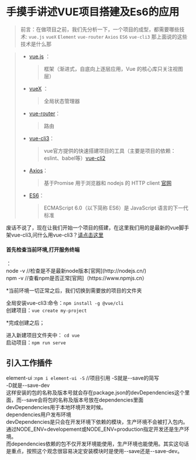<!--
 * @Author: 皇甫国贝
 * @Date: 2019-09-27 10:39:14
 * @LastEditors: 皇甫国贝
 * @LastEditTime: 2019-09-29 17:05:54
 * @Description: 
 -->
# 手摸手讲述VUE项目搭建及Es6的应用

> 前言：在做项目之前，我们先分析一下，一个项目的成型，都需要哪些技术:
`vue.js`  `vueX` `Element` `vue-router` `Axios` `ES6` `vue-cli3`
那上面说的这些技术是什么那

 > * [vue.js](https://cn.vuejs.org/v2/guide/) ： 
 >   >框架（渐进式，自底向上逐层应用，Vue 的核心库只关注视图层）
 > * [vueX](https://vuex.vuejs.org/zh/api/) ： 
 >   >全局状态管理器 
 > * [vue-router](https://router.vuejs.org/zh/guide/)：  
 >   >路由
 > * [vue-cli3](https://cli.vuejs.org/zh/)：    
 >   >vue官方提供的快速搭建项目的工具（主要是项目的依赖：eslint、babel等）[vue-cli2](https://cli.vuejs.org/zh/guide/ )
 > * [Axios](https://blog.csdn.net/a5nan/article/details/89096027)：    
 >   >基于Promise 用于浏览器和 nodejs 的 HTTP client [官网](http://www.axios-js.com/)
 > * [ES6](http://es6.ruanyifeng.com/#docs/set-map)：    
 >   >ECMAScript 6.0（以下简称 ES6）是 JavaScript 语言的下一代标准


 废话不说了，现在让我们开始一个项目的搭建，在这里我们用的是最新的vue脚手架vue-cli3,问什么用vue-cli3？[请点击这里](https://segmentfault.com/q/1010000019785471)
 
 <h4>首先检查当前环境,打开服务终端</h4>：<br>
node -v  //检查是不是最新node版本[官网](http://nodejs.cn/)<br>
npm -v   //查看npm是否正常[官网]（https://www.npmjs.cn）<br>

*当前环境一切正常之后，我们切换到需要放的项目的文件夹<br>

全局安装vue-cli3:命令：`npm install -g @vue/cli`<br>
创建项目：`vue create my-project`<br>

*完成创建之后；<br>

进入新建项目文件夹中： `cd vue`<br>
启动项目：`npm run serve`<br>

引入工作插件
-----
element-ui :`npm i element-ui -S` //项目引用
-S就是--save的简写 <br>
-D就是--save-dev <br>
这样安装的包的名称及版本号就会存在package.json的devDependencies这个里面，而--save会将包的名称及版本号放在dependencies里面<br>
devDependencies用于本地环境开发时候。<br>
dependencies用户发布环境<br>
devDependencies是只会在开发环境下依赖的模块，生产环境不会被打入包内。通过NODE_ENV=developement或NODE_ENV=production指定开发还是生产环境。<br>
而dependencies依赖的包不仅开发环境能使用，生产环境也能使用。其实这句话是重点，按照这个观念很容易决定安装模块时是使用--save还是--save-dev。<br>



